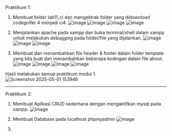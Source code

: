 Praktikum 1:

1. Membuat folder lab11_ci dan mengektrak folder yang didownload codegnifer 4 menjadi ci4.
   ![image](https://github.com/user-attachments/assets/6cc3928e-6312-4ef8-a945-4d9f92d29be7)
   ![image](https://github.com/user-attachments/assets/354198ee-3fcc-4d82-899a-37ec0669a772)
   ![image](https://github.com/user-attachments/assets/ec9954cf-3af9-4612-ae8b-9360ce78d3de)
   ![image](https://github.com/user-attachments/assets/963fe68d-9ad5-498a-a37c-d4047964609d)

2. Menjalankan apache pada xampp dan buka terminal/shell dalam xampp untuk melakukan debugging pada folder/file yang dijalankan.
   ![image](https://github.com/user-attachments/assets/526b3e7d-eca6-4083-832b-e85179690618)
   ![image](https://github.com/user-attachments/assets/93f99aba-aede-428d-a2bf-d7f67e123a74)
   ![image](https://github.com/user-attachments/assets/467b0a7d-5b06-4d7d-8737-7810a529d52a)

3. Membuat dan menambahkan file header & footer dalam folder template yang kita buat dan menambahkan beberapa kodingan dalam file about.
   ![image](https://github.com/user-attachments/assets/7821a6cc-4826-4042-87a5-c9d0fd8b2897)
   ![image](https://github.com/user-attachments/assets/6eee0b92-a153-457c-90f6-9b6ea7ec3675)
   ![image](https://github.com/user-attachments/assets/abcf7548-092f-46dc-9ebe-c7fe5dc74e16)
   ![image](https://github.com/user-attachments/assets/594bcee0-bc67-4157-9366-1483b2a0ae4d)


Hasil melakukan semua praktikum modul 1.
  ![Screenshot 2025-05-01 153946](https://github.com/user-attachments/assets/40d054f6-e99e-4791-9f6a-dead43a651e9)

----------------------------------------------------------------------------------------------------------------------------------------------------------

Praktikum 2:

1. Membuat Aplikasi CRUD sederhana dengan mengaktifkan mysql pada xampp.
   ![image](https://github.com/user-attachments/assets/8af49031-1208-4864-8acf-1d66d51acbf6)

2. Membuat Database pada localhost phpmyadmin
   ![image](https://github.com/user-attachments/assets/c49aa20c-5bbe-4590-b84a-92635d5259f9)
3. 
